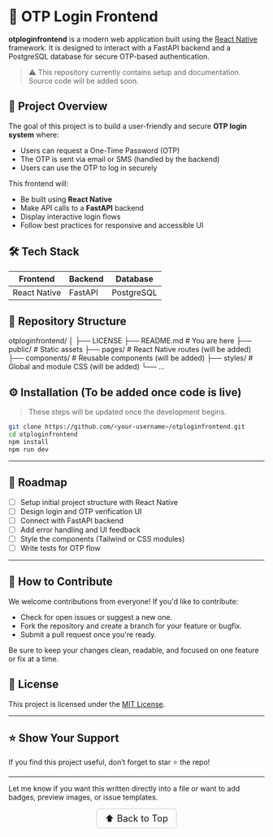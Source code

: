 # 🔐 OTP Login Frontend

**otploginfrontend** is a modern web application built using the [React Native]([https://nextjs.org/](https://reactnative.dev/)) framework. It is designed to interact with a FastAPI backend and a PostgreSQL database for secure OTP-based authentication.

> ⚠️ This repository currently contains setup and documentation. Source code will be added soon.


## 🚀 Project Overview

The goal of this project is to build a user-friendly and secure **OTP login system** where:
- Users can request a One-Time Password (OTP)
- The OTP is sent via email or SMS (handled by the backend)
- Users can use the OTP to log in securely

This frontend will:
- Be built using **React Native**
- Make API calls to a **FastAPI** backend
- Display interactive login flows
- Follow best practices for responsive and accessible UI



## 🛠️ Tech Stack

| Frontend | Backend | Database |
|----------|---------|----------|
| React Native  | FastAPI | PostgreSQL |



## 📁 Repository Structure

otploginfrontend/
│
├── LICENSE
├── README.md        # You are here
├── public/          # Static assets
├── pages/           # React Native routes (will be added)
├── components/      # Reusable components (will be added)
├── styles/          # Global and module CSS (will be added)
└── ...


## ⚙️ Installation (To be added once code is live)

> These steps will be updated once the development begins.

```bash
git clone https://github.com/<your-username>/otploginfrontend.git
cd otploginfrontend
npm install
npm run dev
```

---

## 📌 Roadmap

* [ ] Setup initial project structure with React Native
* [ ] Design login and OTP verification UI
* [ ] Connect with FastAPI backend
* [ ] Add error handling and UI feedback
* [ ] Style the components (Tailwind or CSS modules)
* [ ] Write tests for OTP flow

---

## 🤝 How to Contribute

We welcome contributions from everyone!
If you'd like to contribute:

* Check for open issues or suggest a new one.
* Fork the repository and create a branch for your feature or bugfix.
* Submit a pull request once you're ready.

Be sure to keep your changes clean, readable, and focused on one feature or fix at a time.


## 📄 License

This project is licensed under the [MIT License](LICENSE).

---

## ⭐️ Show Your Support

If you find this project useful, don’t forget to star ⭐ the repo!

---


Let me know if you want this written directly into a file or want to add badges, preview images, or issue templates.

<p align="center">
  <a href="#top" style="font-size: 18px; padding: 8px 16px; display: inline-block; border: 1px solid #ccc; border-radius: 6px; text-decoration: none;">
    ⬆️ Back to Top
  </a>
</p>

